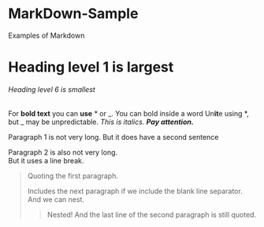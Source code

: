 # MarkDown-Sample
Examples of Markdown

# Heading level 1 is largest

###### Heading level 6 is smallest

For **bold text** you can __use__ * or _.
You can bold inside a word Un**it**e using *, but _ may be unpredictable.
*This is italics.*
***Pay attention.***

Paragraph 1 is not very long.
But it does have a second sentence

Paragraph 2 is also not very long.<br>
But it uses a line break.

> Quoting the first paragraph.
>
>Includes the next paragraph if we include the blank line separator.
And we can nest.
>> Nested!
And the last line of the second paragraph is still quoted.


